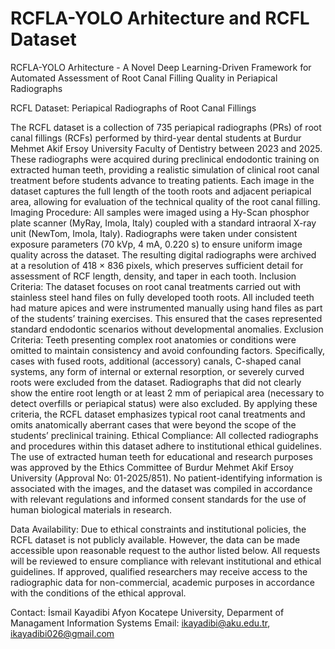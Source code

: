 # RCFLA-YOLO Arhitecture and RCFL Dataset
RCFLA-YOLO Arhitecture - A Novel Deep Learning-Driven Framework for Automated Assessment of Root Canal Filling Quality in Periapical Radiographs

RCFL Dataset: Periapical Radiographs of Root Canal Fillings

The RCFL dataset is a collection of 735 periapical radiographs (PRs) of root canal fillings (RCFs) performed by third-year dental students at Burdur Mehmet Akif Ersoy University Faculty of Dentistry between 2023 and 2025. These radiographs were acquired during preclinical endodontic training on extracted human teeth, providing a realistic simulation of clinical root canal treatment before students advance to treating patients. Each image in the dataset captures the full length of the tooth roots and adjacent periapical area, allowing for evaluation of the technical quality of the root canal filling. Imaging Procedure: All samples were imaged using a Hy-Scan phosphor plate scanner (MyRay, Imola, Italy) coupled with a standard intraoral X-ray unit (NewTom, Imola, Italy). Radiographs were taken under consistent exposure parameters (70 kVp, 4 mA, 0.220 s) to ensure uniform image quality across the dataset. The resulting digital radiographs were archived at a resolution of 418 × 836 pixels, which preserves sufficient detail for assessment of RCF length, density, and taper in each tooth. Inclusion Criteria: The dataset focuses on root canal treatments carried out with stainless steel hand files on fully developed tooth roots. All included teeth had mature apices and were instrumented manually using hand files as part of the students’ training exercises. This ensured that the cases represented standard endodontic scenarios without developmental anomalies. Exclusion Criteria: Teeth presenting complex root anatomies or conditions were omitted to maintain consistency and avoid confounding factors. Specifically, cases with fused roots, additional (accessory) canals, C-shaped canal systems, any form of internal or external resorption, or severely curved roots were excluded from the dataset. Radiographs that did not clearly show the entire root length or at least 2 mm of periapical area (necessary to detect overfills or periapical status) were also excluded. By applying these criteria, the RCFL dataset emphasizes typical root canal treatments and omits anatomically aberrant cases that were beyond the scope of the students’ preclinical training. Ethical Compliance: All collected radiographs and procedures within this dataset adhere to institutional ethical guidelines. The use of extracted human teeth for educational and research purposes was approved by the Ethics Committee of Burdur Mehmet Akif Ersoy University (Approval No: 01-2025/851). No patient-identifying information is associated with the images, and the dataset was compiled in accordance with relevant regulations and informed consent standards for the use of human biological materials in research.

Data Availability: Due to ethical constraints and institutional policies, the RCFL dataset is not publicly available. However, the data can be made accessible upon reasonable request to the author listed below. All requests will be reviewed to ensure compliance with relevant institutional and ethical guidelines. If approved, qualified researchers may receive access to the radiographic data for non-commercial, academic purposes in accordance with the conditions of the ethical approval.

Contact:
İsmail Kayadibi
Afyon Kocatepe University, Deparment of Managament Information Systems
Email: ikayadibi@aku.edu.tr, ikayadibi026@gmail.com
